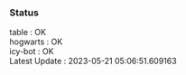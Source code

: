 ### Status


table : OK  
hogwarts : OK  
icy-bot : OK  
Latest Update : 2023-05-21 05:06:51.609163
